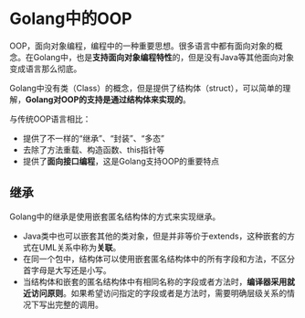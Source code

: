 # Golang中的OOP

OOP，面向对象编程，编程中的一种重要思想。很多语言中都有面向对象的概念。在Golang中，也是**支持面向对象编程特性**的，但是没有Java等其他面向对象变成语言那么彻底。

Golang中没有类（Class）的概念，但是提供了结构体（struct），可以简单的理解，**Golang对OOP的支持是通过结构体来实现的**。

与传统OOP语言相比：

- 提供了不一样的“继承”、“封装”、“多态”
- 去除了方法重载、构造函数、this指针等
- 提供了**面向接口编程**，这是Golang支持OOP的重要特点



## 继承

Golang中的继承是使用嵌套匿名结构体的方式来实现继承。

- Java类中也可以嵌套其他的类对象，但是并非等价于extends，这种嵌套的方式在UML关系中称为**关联**。
- 在同一个包中，结构体可以使用嵌套匿名结构体中的所有字段和方法，不区分首字母是大写还是小写。
- 当结构体和嵌套的匿名结构体中有相同名称的字段或者方法时，**编译器采用就近访问原则**。如果希望访问指定的字段或者是方法时，需要明确层级关系的情况下写出完整的调用。

